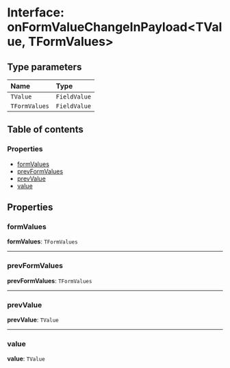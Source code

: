 # Interface: onFormValueChangeInPayload\<TValue, TFormValues>

## Type parameters

| Name | Type |
| :------ | :------ |
| `TValue` | `FieldValue` |
| `TFormValues` | `FieldValue` |

## Table of contents

### Properties

* [formValues](/en/auto-docs/free-layout-editor/interfaces/onFormValueChangeInPayload.md#formvalues)
* [prevFormValues](/en/auto-docs/free-layout-editor/interfaces/onFormValueChangeInPayload.md#prevformvalues)
* [prevValue](/en/auto-docs/free-layout-editor/interfaces/onFormValueChangeInPayload.md#prevvalue)
* [value](/en/auto-docs/free-layout-editor/interfaces/onFormValueChangeInPayload.md#value)

## Properties

### formValues

**formValues**: `TFormValues`

***

### prevFormValues

**prevFormValues**: `TFormValues`

***

### prevValue

**prevValue**: `TValue`

***

### value

**value**: `TValue`
